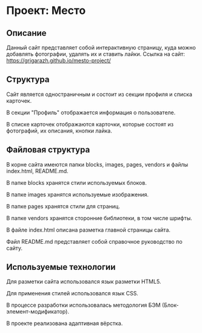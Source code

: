 # Проект: Место

## Описание
Данный сайт представляет собой интерактивную страницу, куда можно добавлять фотографии, удалять их и ставить лайки.
Ссылка на сайт: https://grigarazh.github.io/mesto-project/

## Структура

Сайт является одностраничным и состоит из секции профиля и списка карточек.

В секции "Профиль" отображается информация о пользователе.

В списке карточек отображаются карточки, которые состоят из фотографий, их описания, кнопки лайка.

## Файловая структура

В корне сайта имеются папки blocks, images, pages, vendors и файлы index.html, README.md.

В папке blocks хранятся стили используемых блоков.

В папке images хранятся используемые изображения.

В папке pages хранятся стили для страниц.

В папке vendors хранятся сторонние библиотеки, в том числе шрифты.

В файле index.html описана разметка главной страницы сайта.

Файл README.md представляет собой справочное руководство по сайту.

## Используемые технологии

Для разметки сайта использовался язык разметки HTML5.

Для применения стилей использовался язык CSS.

В процессе разработки использовалась методология БЭМ (Блок-элемент-модификатор).

В проекте реализована адаптивная вёрстка.